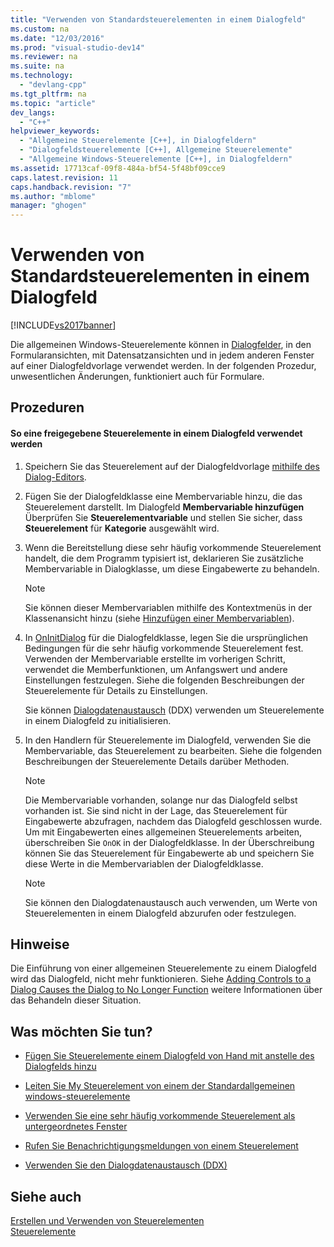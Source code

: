 ```yaml
---
title: "Verwenden von Standardsteuerelementen in einem Dialogfeld"
ms.custom: na
ms.date: "12/03/2016"
ms.prod: "visual-studio-dev14"
ms.reviewer: na
ms.suite: na
ms.technology: 
  - "devlang-cpp"
ms.tgt_pltfrm: na
ms.topic: "article"
dev_langs: 
  - "C++"
helpviewer_keywords: 
  - "Allgemeine Steuerelemente [C++], in Dialogfeldern"
  - "Dialogfeldsteuerelemente [C++], Allgemeine Steuerelemente"
  - "Allgemeine Windows-Steuerelemente [C++], in Dialogfeldern"
ms.assetid: 17713caf-09f8-484a-bf54-5f48bf09cce9
caps.latest.revision: 11
caps.handback.revision: "7"
ms.author: "mblome"
manager: "ghogen"
---
```

# Verwenden von Standardsteuerelementen in einem Dialogfeld
[!INCLUDE[vs2017banner](../assembler/inline/includes/vs2017banner.md)]

Die allgemeinen Windows\-Steuerelemente können in [Dialogfelder](../mfc/dialog-boxes.md), in den Formularansichten, mit Datensatzansichten und in jedem anderen Fenster auf einer Dialogfeldvorlage verwendet werden.  In der folgenden Prozedur, unwesentlichen Änderungen, funktioniert auch für Formulare.  
  
## Prozeduren  
  
#### So eine freigegebene Steuerelemente in einem Dialogfeld verwendet werden  
  
1.  Speichern Sie das Steuerelement auf der Dialogfeldvorlage [mithilfe des Dialog\-Editors](../mfc/using-the-dialog-editor-to-add-controls.md).  
  
2.  Fügen Sie der Dialogfeldklasse eine Membervariable hinzu, die das Steuerelement darstellt.  Im Dialogfeld **Membervariable hinzufügen** Überprüfen Sie **Steuerelementvariable** und stellen Sie sicher, dass **Steuerelement** für **Kategorie** ausgewählt wird.  
  
3.  Wenn die Bereitstellung diese sehr häufig vorkommende Steuerelement handelt, die dem Programm typisiert ist, deklarieren Sie zusätzliche Membervariable in Dialogklasse, um diese Eingabewerte zu behandeln.  
  
    > [!NOTE]
    >  Sie können dieser Membervariablen mithilfe des Kontextmenüs in der Klassenansicht hinzu \(siehe [Hinzufügen einer Membervariablen](../ide/adding-a-member-variable-visual-cpp.md)\).  
  
4.  In [OnInitDialog](../Topic/CDialog::OnInitDialog.md) für die Dialogfeldklasse, legen Sie die ursprünglichen Bedingungen für die sehr häufig vorkommende Steuerelement fest.  Verwenden der Membervariable erstellte im vorherigen Schritt, verwendet die Memberfunktionen, um Anfangswert und andere Einstellungen festzulegen.  Siehe die folgenden Beschreibungen der Steuerelemente für Details zu Einstellungen.  
  
     Sie können [Dialogdatenaustausch](../mfc/dialog-data-exchange-and-validation.md) \(DDX\) verwenden um Steuerelemente in einem Dialogfeld zu initialisieren.  
  
5.  In den Handlern für Steuerelemente im Dialogfeld, verwenden Sie die Membervariable, das Steuerelement zu bearbeiten.  Siehe die folgenden Beschreibungen der Steuerelemente Details darüber Methoden.  
  
    > [!NOTE]
    >  Die Membervariable vorhanden, solange nur das Dialogfeld selbst vorhanden ist.  Sie sind nicht in der Lage, das Steuerelement für Eingabewerte abzufragen, nachdem das Dialogfeld geschlossen wurde.  Um mit Eingabewerten eines allgemeinen Steuerelements arbeiten, überschreiben Sie `OnOK` in der Dialogfeldklasse.  In der Überschreibung können Sie das Steuerelement für Eingabewerte ab und speichern Sie diese Werte in die Membervariablen der Dialogfeldklasse.  
  
    > [!NOTE]
    >  Sie können den Dialogdatenaustausch auch verwenden, um Werte von Steuerelementen in einem Dialogfeld abzurufen oder festzulegen.  
  
## Hinweise  
 Die Einführung von einer allgemeinen Steuerelemente zu einem Dialogfeld wird das Dialogfeld, nicht mehr funktionieren.  Siehe [Adding Controls to a Dialog Causes the Dialog to No Longer Function](../mfc/adding-controls-to-a-dialog-causes-the-dialog-to-no-longer-function.md) weitere Informationen über das Behandeln dieser Situation.  
  
## Was möchten Sie tun?  
  
-   [Fügen Sie Steuerelemente einem Dialogfeld von Hand mit anstelle des Dialogfelds hinzu](../mfc/adding-controls-by-hand.md)  
  
-   [Leiten Sie My Steuerelement von einem der Standardallgemeinen windows\-steuerelemente](../mfc/deriving-controls-from-a-standard-control.md)  
  
-   [Verwenden Sie eine sehr häufig vorkommende Steuerelement als untergeordnetes Fenster](../mfc/using-a-common-control-as-a-child-window.md)  
  
-   [Rufen Sie Benachrichtigungsmeldungen von einem Steuerelement](../mfc/receiving-notification-from-common-controls.md)  
  
-   [Verwenden Sie den Dialogdatenaustausch \(DDX\)](../mfc/dialog-data-exchange-and-validation.md)  
  
## Siehe auch  
 [Erstellen und Verwenden von Steuerelementen](../mfc/making-and-using-controls.md)   
 [Steuerelemente](../mfc/controls-mfc.md)